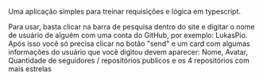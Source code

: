Uma aplicação simples para treinar requisições e lógica em typescript.

Para usar, basta clicar na barra de pesquisa dentro do site e digitar o nome de usuário de alguém com uma conta do GitHub, por exemplo: LukasPio.
Após isso você só precisa clicar no botão "send" e um card com algumas informações do usuário que você digitou devem aparecer: Nome, Avatar, Quantidade de seguidores / repositórios publicos e os 4 repositórios com mais estrelas
